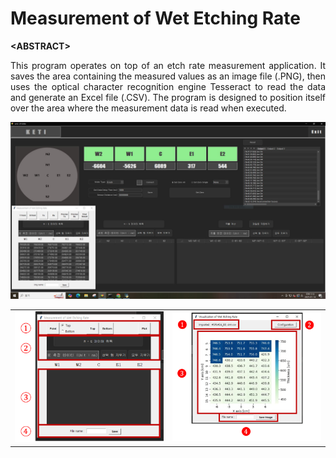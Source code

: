 # Measurement of Wet Etching Rate
**&lt;ABSTRACT&gt;**
<div align="justify"> 
This program operates on top of an etch rate measurement application. It saves the area containing the measured values as an image file (.PNG), 
then uses the optical character recognition engine Tesseract to read the data and generate an Excel file (.CSV). 
The program is designed to position itself over the area where the measurement data is read when executed.
</div>

![Alt text](images/ocr_img.png)

<table>
  <tr>
    <td><img src="images/ocr_window1.png" width="400"/></td>
    <td><img src="images/ocr_window2.png" width="400"/></td>
  </tr>
</table>

